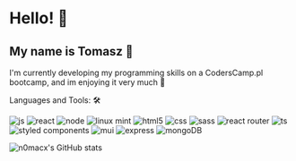 # Hello! :wave:
## My name is Tomasz 🙂 

I'm currently developing my programming skills on a CodersCamp.pl bootcamp, and im enjoying it very much 🤘

Languages and Tools: 🛠️

![js](https://img.shields.io/badge/JavaScript-F7DF1E?style=for-the-badge&logo=javascript&logoColor=black)	![react](https://img.shields.io/badge/React-20232A?style=for-the-badge&logo=react&logoColor=61DAFB)	 	![node](https://img.shields.io/badge/Node.js-43853D?style=for-the-badge&logo=node.js&logoColor=white) 
![linux mint](https://img.shields.io/badge/Linux_Mint-87CF3E?style=for-the-badge&logo=linux-mint&logoColor=white)  	![html5](https://img.shields.io/badge/HTML5-E34F26?style=for-the-badge&logo=html5&logoColor=white)	![css](https://img.shields.io/badge/CSS3-1572B6?style=for-the-badge&logo=css3&logoColor=white)  ![sass](https://img.shields.io/badge/Sass-CC6699?style=for-the-badge&logo=sass&logoColor=white)	![react router](https://img.shields.io/badge/React_Router-CA4245?style=for-the-badge&logo=react-router&logoColor=white)	![ts](https://img.shields.io/badge/TypeScript-007ACC?style=for-the-badge&logo=typescript&logoColor=white)		 	 
![styled components](https://img.shields.io/badge/styled--components-DB7093?style=for-the-badge&logo=styled-components&logoColor=white) 	![mui](https://img.shields.io/badge/Material--UI-0081CB?style=for-the-badge&logo=material-ui&logoColor=white) 	![express](https://img.shields.io/badge/Express.js-404D59?style=for-the-badge) 	![mongoDB](https://img.shields.io/badge/MongoDB-4EA94B?style=for-the-badge&logo=mongodb&logoColor=white) 

![n0macx's GitHub stats](https://github-readme-stats.vercel.app/api?username=n0macx&show_icons=true&theme=dark)



